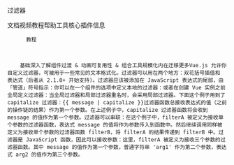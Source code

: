 过滤器

文档视频教程帮助工具核心插件信息
          
          教程
          
            
          
        基础深入了解组件过渡 & 动画可复用性 & 组合工具规模化内在迁移更多Vue.js 允许你自定义过滤器，可被用于一些常见的文本格式化。过滤器可以用在两个地方：双花括号插值和  表达式（后者从 2.1.0+ 开始支持)。过滤器应该被添加在 JavaScript 表达式的尾部，由「管道」符号指示：你可以在一个组件的选项中定义本地的过滤器：或者在创建 Vue 实例之前全局定义过滤器：当全局过滤器和局部过滤器重名时，会采用局部过滤器。下面这个例子用到了 capitalize 过滤器：{{ message | capitalize }}过滤器函数总接收表达式的值（之前的操作链的结果）作为第一个参数。在上述例子中，capitalize 过滤器函数将会收到 message 的值作为第一个参数。过滤器可以串联：在这个例子中，filterA 被定义为接收单个参数的过滤器函数，表达式 message 的值将作为参数传入到函数中。然后继续调用同样被定义为接收单个参数的过滤器函数 filterB，将 filterA 的结果传递到 filterB 中。过滤器是 JavaScript 函数，因此可以接收参数：这里，filterA 被定义为接收三个参数的过滤器函数。其中 message 的值作为第一个参数，普通字符串 'arg1' 作为第二个参数，表达式 arg2 的值作为第三个参数。